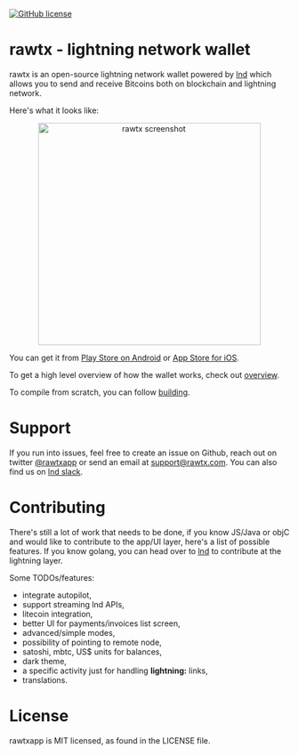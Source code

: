 [![GitHub license](https://img.shields.io/github/license/rawtxapp/rawtxapp.svg)](LICENSE)

# rawtx - lightning network wallet
rawtx is an open-source lightning network wallet powered by [lnd](https://github.com/lightningnetwork/lnd)
which allows you to send and receive Bitcoins both on blockchain and lightning network.

Here's what it looks like:
<br>
<p align='center'>
  <a href='https://rawtx.com'>
    <img src='https://raw.githubusercontent.com/rawtxapp/rawtxapp/master/docs/screenshot-1.png' height='400' alt='rawtx screenshot' />
  </a>
</p>

You can get it from [Play Store on Android](https://play.google.com/store/apps/details?id=com.rtxwallet)
or [App Store for iOS](https://itunes.apple.com/us/app/rawtx-lightning-wallet/id1397117908?ls=1&mt=8).

To get a high level overview of how the wallet works, check out [overview](docs/high_level_overview.md).

To compile from scratch, you can follow [building](docs/building.md).

# Support
If you run into issues, feel free to create an issue on Github, reach out
on twitter [@rawtxapp](twitter.com/rawtxapp) or send an email at support@rawtx.com.
You can also find us on [lnd slack](http://lightningcommunity.slack.com).

# Contributing
There's still a lot of work that needs to be done, if you know JS/Java or objC and
would like to contribute to the app/UI layer, here's a list of possible features. If
you know golang, you can head over to [lnd](https://github.com/lightningnetwork/lnd) to
contribute at the lightning layer.

Some TODOs/features:
* integrate autopilot,
* support streaming lnd APIs,
* litecoin integration,
* better UI for payments/invoices list screen,
* advanced/simple modes,
* possibility of pointing to remote node,
* satoshi, mbtc, US$ units for balances,
* dark theme,
* a specific activity just for handling **lightning:** links,
* translations.

# License
rawtxapp is MIT licensed, as found in the LICENSE file.
